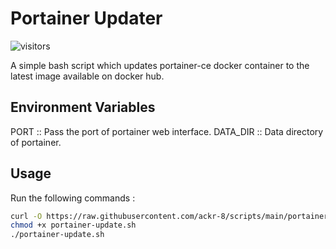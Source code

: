 # Portainer Updater

![visitors](https://visitor-badge.glitch.me/badge?page_id=ackr-8.scripts)

A simple bash script which updates portainer-ce docker container to the latest image available on docker hub.

## Environment Variables

PORT :: Pass the port of portainer web interface.
DATA_DIR :: Data directory of portainer.

## Usage

Run the following commands :

```bash
curl -O https://raw.githubusercontent.com/ackr-8/scripts/main/portainer-update/portainer-update.sh
chmod +x portainer-update.sh
./portainer-update.sh
```